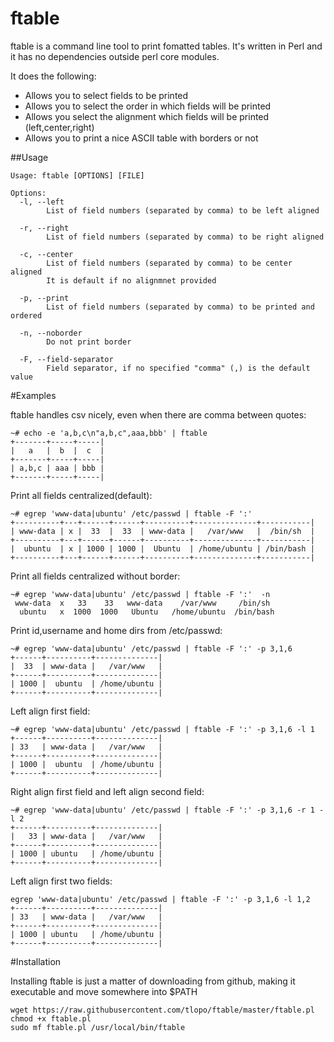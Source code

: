 # ftable

  ftable is a command line tool to print fomatted tables. It's written in Perl and it has no dependencies outside perl core modules.
  
  It does the following:
  
  * Allows you to select fields to be printed
  * Allows you to select the order in which fields will be printed
  * Allows you select the alignment which fields will be printed (left,center,right)
  * Allows you to print a nice ASCII table with borders or not

##Usage
```
Usage: ftable [OPTIONS] [FILE]

Options:
  -l, --left
        List of field numbers (separated by comma) to be left aligned

  -r, --right
        List of field numbers (separated by comma) to be right aligned

  -c, --center 
        List of field numbers (separated by comma) to be center aligned
        It is default if no alignmnet provided

  -p, --print
        List of field numbers (separated by comma) to be printed and ordered

  -n, --noborder 
        Do not print border

  -F, --field-separator
        Field separator, if no specified "comma" (,) is the default value
```

#Examples

ftable handles csv nicely, even when there are comma between quotes:
```
~# echo -e 'a,b,c\n"a,b,c",aaa,bbb' | ftable
+-------+-----+-----|
|   a   |  b  |  c  |
+-------+-----+-----|
| a,b,c | aaa | bbb |
+-------+-----+-----|
```

Print all fields centralized(default):
```
~# egrep 'www-data|ubuntu' /etc/passwd | ftable -F ':' 
+----------+---+------+------+----------+--------------+-----------|
| www-data | x |  33  |  33  | www-data |   /var/www   |  /bin/sh  |
+----------+---+------+------+----------+--------------+-----------|
|  ubuntu  | x | 1000 | 1000 |  Ubuntu  | /home/ubuntu | /bin/bash |
+----------+---+------+------+----------+--------------+-----------|
```
Print all fields centralized without border:
```
~# egrep 'www-data|ubuntu' /etc/passwd | ftable -F ':'  -n
 www-data  x   33    33   www-data    /var/www     /bin/sh  
  ubuntu   x  1000  1000   Ubuntu   /home/ubuntu  /bin/bash 
```

Print id,username and home dirs from /etc/passwd:
```
~# egrep 'www-data|ubuntu' /etc/passwd | ftable -F ':' -p 3,1,6
+------+----------+--------------|
|  33  | www-data |   /var/www   |
+------+----------+--------------|
| 1000 |  ubuntu  | /home/ubuntu |
+------+----------+--------------|
```
Left align first field:

```
~# egrep 'www-data|ubuntu' /etc/passwd | ftable -F ':' -p 3,1,6 -l 1
+------+----------+--------------|
| 33   | www-data |   /var/www   |
+------+----------+--------------|
| 1000 |  ubuntu  | /home/ubuntu |
+------+----------+--------------|

```
Right align first field and left align second field:
```
~# egrep 'www-data|ubuntu' /etc/passwd | ftable -F ':' -p 3,1,6 -r 1 -l 2
+------+----------+--------------|
|   33 | www-data |   /var/www   |
+------+----------+--------------|
| 1000 | ubuntu   | /home/ubuntu |
+------+----------+--------------|
```
Left align first two fields:
```
egrep 'www-data|ubuntu' /etc/passwd | ftable -F ':' -p 3,1,6 -l 1,2
+------+----------+--------------|
| 33   | www-data |   /var/www   |
+------+----------+--------------|
| 1000 | ubuntu   | /home/ubuntu |
+------+----------+--------------|
```
#Installation

Installing ftable is just a matter of downloading from github, making it executable and move somewhere into $PATH

```
wget https://raw.githubusercontent.com/tlopo/ftable/master/ftable.pl 
chmod +x ftable.pl
sudo mf ftable.pl /usr/local/bin/ftable
```




